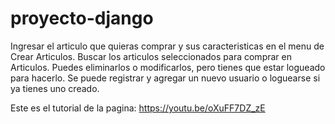 # proyecto-django

Ingresar el articulo que quieras comprar y sus caracteristicas en el menu de Crear Articulos.
Buscar los articulos seleccionados para comprar en Articulos.
Puedes eliminarlos o modificarlos, pero tienes que estar logueado para hacerlo.
Se puede registrar y agregar un nuevo usuario o loguearse si ya tienes uno creado.

Este es el tutorial de la pagina: https://youtu.be/oXuFF7DZ_zE
